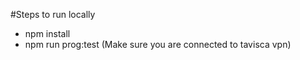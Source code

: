 #Steps to run locally

- npm install
- npm run prog:test (Make sure you are connected to tavisca vpn)